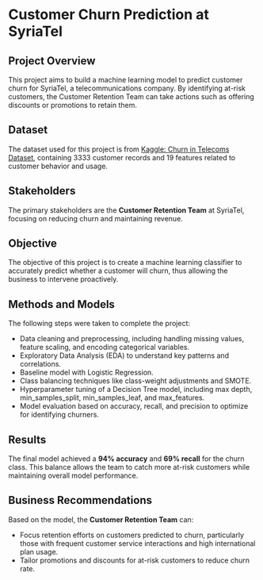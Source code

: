 # Customer Churn Prediction at SyriaTel

## Project Overview

This project aims to build a machine learning model to predict customer churn for SyriaTel, a telecommunications company. By identifying at-risk customers, the Customer Retention Team can take actions such as offering discounts or promotions to retain them.

## Dataset

The dataset used for this project is from [Kaggle: Churn in Telecoms Dataset](https://www.kaggle.com/datasets/becksddf/churn-in-telecoms-dataset), containing 3333 customer records and 19 features related to customer behavior and usage.

## Stakeholders

The primary stakeholders are the **Customer Retention Team** at SyriaTel, focusing on reducing churn and maintaining revenue.

## Objective

The objective of this project is to create a machine learning classifier to accurately predict whether a customer will churn, thus allowing the business to intervene proactively.

## Methods and Models

The following steps were taken to complete the project:

- Data cleaning and preprocessing, including handling missing values, feature scaling, and encoding categorical variables.
- Exploratory Data Analysis (EDA) to understand key patterns and correlations.
- Baseline model with Logistic Regression.
- Class balancing techniques like class-weight adjustments and SMOTE.
- Hyperparameter tuning of a Decision Tree model, including max depth, min_samples_split, min_samples_leaf, and max_features.
- Model evaluation based on accuracy, recall, and precision to optimize for identifying churners.

## Results

The final model achieved a **94% accuracy** and **69% recall** for the churn class. This balance allows the team to catch more at-risk customers while maintaining overall model performance.

## Business Recommendations

Based on the model, the **Customer Retention Team** can:

- Focus retention efforts on customers predicted to churn, particularly those with frequent customer service interactions and high international plan usage.
- Tailor promotions and discounts for at-risk customers to reduce churn rate.